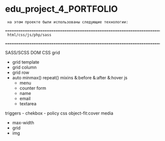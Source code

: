 # edu_project_4_PORTFOLIO
     на этом проекте были использованы следующие технологии:
     ==================================================================================
     html/css/js/php/sass
     ==================================================================================
SASS/SCSS
DOM
CSS grid
  - grid template
  - grid column
  - grid row
  - auto
     minmax()
     repeat()
mixins
     &:before
     &:after
     &:hover
js
     - menu
     - counter
form
    - name
    - email
    - textarea
     
triggers
     - chekbox
     - policy
css object-fit:cover
media
 - max-width
 - grid
 - img
   

